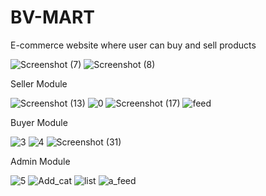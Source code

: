 # BV-MART
E-commerce website where user can buy and sell products

![Screenshot (7)](https://user-images.githubusercontent.com/73779347/118256474-2100e680-b4cb-11eb-858a-980b48c7bcde.png)
![Screenshot (8)](https://user-images.githubusercontent.com/73779347/118257782-a5a03480-b4cc-11eb-904a-6c911b515c18.png)


  Seller Module


![Screenshot (13)](https://user-images.githubusercontent.com/73779347/118258177-2eb76b80-b4cd-11eb-83c1-18ad871ec51a.png)
![0](https://user-images.githubusercontent.com/73779347/118264064-c40a2e00-b4d4-11eb-9199-cfbcdb8bbcbb.png)
![Screenshot (17)](https://user-images.githubusercontent.com/73779347/118264269-12b7c800-b4d5-11eb-9f9e-7bec5ba38fac.png)
![feed](https://user-images.githubusercontent.com/73779347/118261813-b4d5b100-b4d1-11eb-9320-eb703baac635.png)


   Buyer Module

![3](https://user-images.githubusercontent.com/73779347/118259786-2eb86b00-b4cf-11eb-9323-99460a30b59b.png)
![4](https://user-images.githubusercontent.com/73779347/118264939-1dbf2800-b4d6-11eb-90cf-9e886cfbebcc.png)
![Screenshot (31)](https://user-images.githubusercontent.com/73779347/118264985-33345200-b4d6-11eb-866d-964f7e66a91d.png)


Admin Module


![5](https://user-images.githubusercontent.com/73779347/118263236-a2f50d80-b4d3-11eb-972f-aa36db863369.png)
![Add_cat](https://user-images.githubusercontent.com/73779347/118261871-c3bc6380-b4d1-11eb-8924-5bd068db15b7.png)
![list](https://user-images.githubusercontent.com/73779347/118261897-ca4adb00-b4d1-11eb-910b-08b305d2f382.png)
![a_feed](https://user-images.githubusercontent.com/73779347/118261919-cfa82580-b4d1-11eb-975b-78085d8e597c.png)
